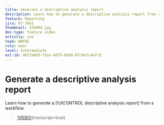 ```yaml
---
title: Generate a descriptive analysis report
description: Learn how to generate a descriptive analysis report from a workflow in Adobe Campaign V8.
feature: Reporting
jira: KT-7841
thumbnail: 333994.jpg
doc-type: feature video
activity: use
team: WWFRE
role: User
level: Intermediate
exl-id: d627a665-732a-4d75-8b50-67c9efc4e7cd
---
```

# Generate a descriptive analysis report

Learn how to generate a [!UICONTROL descriptive analysis report] from a workflow.

>[!VIDEO](https://video.tv.adobe.com/v/333994?quality=12&learn=on){transcript=true}
